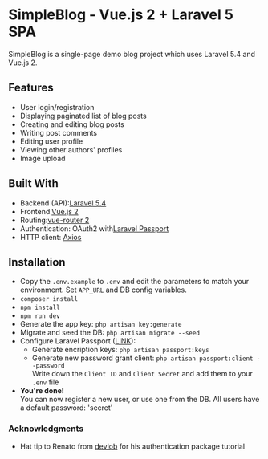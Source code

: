 # SimpleBlog - Vue.js 2 + Laravel 5 SPA

SimpleBlog is a single-page demo blog project which uses Laravel 5.4 and Vue.js 2. 

## Features
* User login/registration
* Displaying paginated list of blog posts
* Creating and editing blog posts
* Writing post comments
* Editing user profile
* Viewing other authors' profiles
* Image upload

## Built With
* Backend (API):[Laravel 5.4](https://laravel.com/docs/5.4)
* Frontend:[Vue.js 2](https://vuejs.org/)
* Routing:[vue-router 2](https://router.vuejs.org/en/)
* Authentication: OAuth2 with[Laravel Passport](https://laravel.com/docs/5.4/passport)
* HTTP client: [Axios](https://github.com/axios/axios)

## Installation

* Copy the `.env.example` to `.env` and edit the parameters to match your environment. Set `APP_URL` and DB config variables.
* `composer install`
* `npm install`
* `npm run dev`
* Generate the app key: `php artisan key:generate`
* Migrate and seed the DB: `php artisan migrate --seed`
* Configure Laravel Passport ([LINK](https://laravel.com/docs/5.4/passport)):
  * Generate encription keys: `php artisan passport:keys`
  * Generate new password grant client: `php artisan passport:client --password`  
Write down the `Client ID` and `Client Secret` and add them to your `.env` file
* **You're done!**   
You can now register a new user, or use one from the DB. All users have a default password: 'secret'


### Acknowledgments

* Hat tip to Renato from [devlob](http://www.devlob.com/) for his authentication package tutorial
